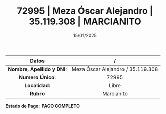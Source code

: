 ﻿---
title: 72995 | Meza Óscar Alejandro | 35.119.308 | MARCIANITO
date: 15/01/2025
draft: false
tags: ['libre', 'titular', 'marcianito']
---

|          **Datos**          |  /  |
|:---------------------------:|:---:|
| **Nombre, Apellido y DNI:** | Meza Óscar Alejandro / 35.119.308 |
|      **Numero Único:**      | 72995 |
|        **Localidad:**       | Libre |
|          **Rubro**          | Marcianito |

**Estado de Pago:** **PAGO COMPLETO**
